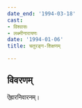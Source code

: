 ```yaml
---
date_end: '1994-03-18'
cast:
- विश्वासः
- लक्ष्मीनारायणः
date: '1994-01-06'
title: चतुरङ्ग-शिक्षणम्

---
```


## विवरणम्
ऎह्रारनिवारनम्।

